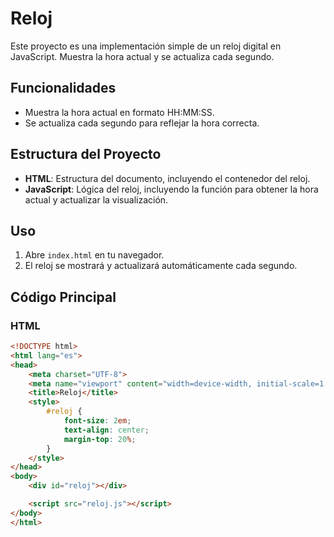# Reloj

Este proyecto es una implementación simple de un reloj digital en JavaScript. Muestra la hora actual y se actualiza cada segundo.

## Funcionalidades

- Muestra la hora actual en formato HH:MM:SS.
- Se actualiza cada segundo para reflejar la hora correcta.

## Estructura del Proyecto

- **HTML**: Estructura del documento, incluyendo el contenedor del reloj.
- **JavaScript**: Lógica del reloj, incluyendo la función para obtener la hora actual y actualizar la visualización.

## Uso

1. Abre `index.html` en tu navegador.
2. El reloj se mostrará y actualizará automáticamente cada segundo.

## Código Principal

### HTML

```html
<!DOCTYPE html>
<html lang="es">
<head>
    <meta charset="UTF-8">
    <meta name="viewport" content="width=device-width, initial-scale=1.0">
    <title>Reloj</title>
    <style>
        #reloj {
            font-size: 2em;
            text-align: center;
            margin-top: 20%;
        }
    </style>
</head>
<body>
    <div id="reloj"></div>

    <script src="reloj.js"></script>
</body>
</html>

 
 
